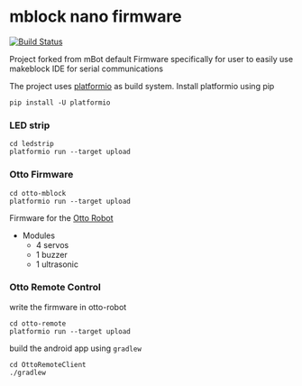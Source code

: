 # mblock nano firmware

[![Build Status](https://travis-ci.org/kiddos/mBot.svg?branch=master)](https://travis-ci.org/kiddos/mBot)

Project forked from mBot default Firmware specifically for user to easily use makeblock IDE for serial communications

The project uses [platformio](http://platformio.org/) as build system.
Install platformio using pip

```shell
pip install -U platformio
```

### LED strip

```
cd ledstrip
platformio run --target upload
```

### Otto Firmware

```shell
cd otto-mblock
platformio run --target upload
```

Firmware for the [Otto Robot](http://otto.strikingly.com/)

* Modules
  - 4 servos
  - 1 buzzer
  - 1 ultrasonic

### Otto Remote Control

write the firmware in otto-robot

```shell
cd otto-remote
platformio run --target upload
```

build the android app using `gradlew`

```
cd OttoRemoteClient
./gradlew
```
